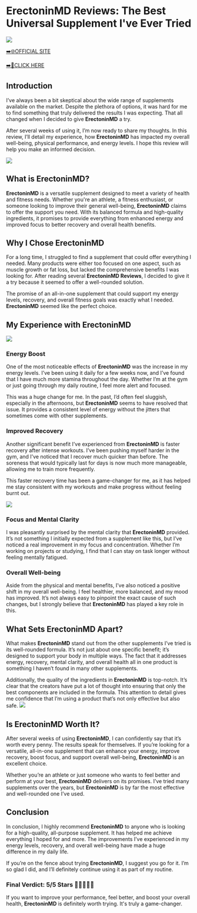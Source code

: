 # ErectoninMD Reviews: The Best Universal Supplement I've Ever Tried

[![](https://static.vecteezy.com/system/resources/thumbnails/019/896/014/small/buy-now-gradient-button-with-cart-symbol-buy-now-illustration-png.png)](https://edetoop.top/lander/sugarpreland-1/erectoninmd.html) 

[➡️🌐OFFICIAL SITE](https://edetoop.top/lander/sugarpreland-1/erectoninmd.html) 

[➡️🔗CLICK HERE](https://edetoop.top/lander/sugarpreland-1/erectoninmd.html) 


## Introduction

I’ve always been a bit skeptical about the wide range of supplements available on the market. Despite the plethora of options, it was hard for me to find something that truly delivered the results I was expecting. That all changed when I decided to give **ErectoninMD** a try.

After several weeks of using it, I’m now ready to share my thoughts. In this review, I’ll detail my experience, how **ErectoninMD** has impacted my overall well-being, physical performance, and energy levels. I hope this review will help you make an informed decision. 

[![](https://wallpapers.com/images/hd/red-order-now-button-udg4jcj4arvn8b0n-2.png)](https://edetoop.top/lander/sugarpreland-1/erectoninmd.html)  

## What is ErectoninMD?

**ErectoninMD** is a versatile supplement designed to meet a variety of health and fitness needs. Whether you're an athlete, a fitness enthusiast, or someone looking to improve their general well-being, **ErectoninMD** claims to offer the support you need. With its balanced formula and high-quality ingredients, it promises to provide everything from enhanced energy and improved focus to better recovery and overall health benefits.

## Why I Chose ErectoninMD

For a long time, I struggled to find a supplement that could offer everything I needed. Many products were either too focused on one aspect, such as muscle growth or fat loss, but lacked the comprehensive benefits I was looking for. After reading several **ErectoninMD Reviews**, I decided to give it a try because it seemed to offer a well-rounded solution.

The promise of an all-in-one supplement that could support my energy levels, recovery, and overall fitness goals was exactly what I needed. **ErectoninMD** seemed like the perfect choice.

## My Experience with ErectoninMD

[![](https://static.vecteezy.com/system/resources/thumbnails/019/896/014/small/buy-now-gradient-button-with-cart-symbol-buy-now-illustration-png.png)](https://edetoop.top/lander/sugarpreland-1/erectoninmd.html)

### Energy Boost

One of the most noticeable effects of **ErectoninMD** was the increase in my energy levels. I’ve been using it daily for a few weeks now, and I’ve found that I have much more stamina throughout the day. Whether I’m at the gym or just going through my daily routine, I feel more alert and focused.

This was a huge change for me. In the past, I’d often feel sluggish, especially in the afternoons, but **ErectoninMD** seems to have resolved that issue. It provides a consistent level of energy without the jitters that sometimes come with other supplements.

### Improved Recovery

Another significant benefit I’ve experienced from **ErectoninMD** is faster recovery after intense workouts. I’ve been pushing myself harder in the gym, and I’ve noticed that I recover much quicker than before. The soreness that would typically last for days is now much more manageable, allowing me to train more frequently.

This faster recovery time has been a game-changer for me, as it has helped me stay consistent with my workouts and make progress without feeling burnt out.

[![](https://wallpapers.com/images/hd/red-order-now-button-udg4jcj4arvn8b0n-2.png)](https://edetoop.top/lander/sugarpreland-1/erectoninmd.html)  

### Focus and Mental Clarity

I was pleasantly surprised by the mental clarity that **ErectoninMD** provided. It’s not something I initially expected from a supplement like this, but I’ve noticed a real improvement in my focus and concentration. Whether I’m working on projects or studying, I find that I can stay on task longer without feeling mentally fatigued.

### Overall Well-being

Aside from the physical and mental benefits, I’ve also noticed a positive shift in my overall well-being. I feel healthier, more balanced, and my mood has improved. It’s not always easy to pinpoint the exact cause of such changes, but I strongly believe that **ErectoninMD** has played a key role in this.

## What Sets ErectoninMD Apart?

What makes **ErectoninMD** stand out from the other supplements I’ve tried is its well-rounded formula. It’s not just about one specific benefit; it’s designed to support your body in multiple ways. The fact that it addresses energy, recovery, mental clarity, and overall health all in one product is something I haven’t found in many other supplements.

Additionally, the quality of the ingredients in **ErectoninMD** is top-notch. It’s clear that the creators have put a lot of thought into ensuring that only the best components are included in the formula. This attention to detail gives me confidence that I’m using a product that’s not only effective but also safe.
[![](https://static.vecteezy.com/system/resources/thumbnails/019/896/014/small/buy-now-gradient-button-with-cart-symbol-buy-now-illustration-png.png)](https://edetoop.top/lander/sugarpreland-1/erectoninmd.html)
## Is ErectoninMD Worth It?

After several weeks of using **ErectoninMD**, I can confidently say that it’s worth every penny. The results speak for themselves. If you’re looking for a versatile, all-in-one supplement that can enhance your energy, improve recovery, boost focus, and support overall well-being, **ErectoninMD** is an excellent choice.

Whether you’re an athlete or just someone who wants to feel better and perform at your best, **ErectoninMD** delivers on its promises. I’ve tried many supplements over the years, but **ErectoninMD** is by far the most effective and well-rounded one I’ve used.

## Conclusion

In conclusion, I highly recommend **ErectoninMD** to anyone who is looking for a high-quality, all-purpose supplement. It has helped me achieve everything I hoped for and more. The improvements I’ve experienced in my energy levels, recovery, and overall well-being have made a huge difference in my daily life.

If you’re on the fence about trying **ErectoninMD**, I suggest you go for it. I’m so glad I did, and I’ll definitely continue using it as part of my routine.

### Final Verdict: 5/5 Stars 🌟🌟🌟🌟🌟

If you want to improve your performance, feel better, and boost your overall health, **ErectoninMD** is definitely worth trying. It's truly a game-changer.
